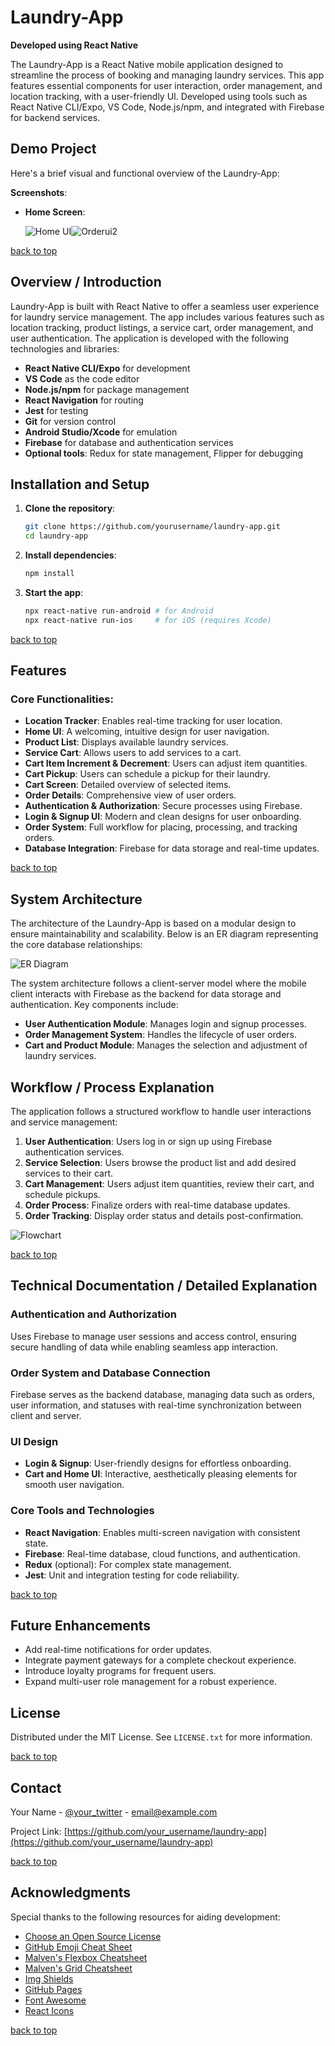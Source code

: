 # Laundry-App
**Developed using React Native**

The Laundry-App is a React Native mobile application designed to streamline the process of booking and managing laundry services. This app features essential components for user interaction, order management, and location tracking, with a user-friendly UI. Developed using tools such as React Native CLI/Expo, VS Code, Node.js/npm, and integrated with Firebase for backend services.

## Demo Project
Here's a brief visual and functional overview of the Laundry-App:

**Screenshots**:
- **Home Screen**:

  
  ![Home UI](https://github.com/user-attachments/assets/771194f6-2a26-4855-9797-618aea145573)![Orderui2](https://github.com/user-attachments/assets/138518df-30e0-472a-ad1a-7b1868e369da)



[back to top](#laundry-app)

## Overview / Introduction
Laundry-App is built with React Native to offer a seamless user experience for laundry service management. The app includes various features such as location tracking, product listings, a service cart, order management, and user authentication. The application is developed with the following technologies and libraries:

- **React Native CLI/Expo** for development
- **VS Code** as the code editor
- **Node.js/npm** for package management
- **React Navigation** for routing
- **Jest** for testing
- **Git** for version control
- **Android Studio/Xcode** for emulation
- **Firebase** for database and authentication services
- **Optional tools**: Redux for state management, Flipper for debugging

## Installation and Setup
1. **Clone the repository**:
    ```bash
    git clone https://github.com/yourusername/laundry-app.git
    cd laundry-app
    ```
2. **Install dependencies**:
    ```bash
    npm install
    ```
3. **Start the app**:
    ```bash
    npx react-native run-android # for Android
    npx react-native run-ios     # for iOS (requires Xcode)
    ```

[back to top](#laundry-app)

## Features
### Core Functionalities:
- **Location Tracker**: Enables real-time tracking for user location.
- **Home UI**: A welcoming, intuitive design for user navigation.
- **Product List**: Displays available laundry services.
- **Service Cart**: Allows users to add services to a cart.
- **Cart Item Increment & Decrement**: Users can adjust item quantities.
- **Cart Pickup**: Users can schedule a pickup for their laundry.
- **Cart Screen**: Detailed overview of selected items.
- **Order Details**: Comprehensive view of user orders.
- **Authentication & Authorization**: Secure processes using Firebase.
- **Login & Signup UI**: Modern and clean designs for user onboarding.
- **Order System**: Full workflow for placing, processing, and tracking orders.
- **Database Integration**: Firebase for data storage and real-time updates.

[back to top](#laundry-app)

## System Architecture
The architecture of the Laundry-App is based on a modular design to ensure maintainability and scalability. Below is an ER diagram representing the core database relationships:

![ER Diagram](path/to/er-diagram.png)

The system architecture follows a client-server model where the mobile client interacts with Firebase as the backend for data storage and authentication. Key components include:

- **User Authentication Module**: Manages login and signup processes.
- **Order Management System**: Handles the lifecycle of user orders.
- **Cart and Product Module**: Manages the selection and adjustment of laundry services.

## Workflow / Process Explanation
The application follows a structured workflow to handle user interactions and service management:

1. **User Authentication**: Users log in or sign up using Firebase authentication services.
2. **Service Selection**: Users browse the product list and add desired services to their cart.
3. **Cart Management**: Users adjust item quantities, review their cart, and schedule pickups.
4. **Order Process**: Finalize orders with real-time database updates.
5. **Order Tracking**: Display order status and details post-confirmation.

![Flowchart](path/to/flowchart.png)

[back to top](#laundry-app)

## Technical Documentation / Detailed Explanation

### Authentication and Authorization
Uses Firebase to manage user sessions and access control, ensuring secure handling of data while enabling seamless app interaction.

### Order System and Database Connection
Firebase serves as the backend database, managing data such as orders, user information, and statuses with real-time synchronization between client and server.

### UI Design
- **Login & Signup**: User-friendly designs for effortless onboarding.
- **Cart and Home UI**: Interactive, aesthetically pleasing elements for smooth user navigation.

### Core Tools and Technologies
- **React Navigation**: Enables multi-screen navigation with consistent state.
- **Firebase**: Real-time database, cloud functions, and authentication.
- **Redux** (optional): For complex state management.
- **Jest**: Unit and integration testing for code reliability.

[back to top](#laundry-app)

## Future Enhancements
- Add real-time notifications for order updates.
- Integrate payment gateways for a complete checkout experience.
- Introduce loyalty programs for frequent users.
- Expand multi-user role management for a robust experience.

## License
Distributed under the MIT License. See `LICENSE.txt` for more information.

[back to top](#laundry-app)

## Contact
Your Name - [@your_twitter](https://twitter.com/your_twitter) - email@example.com

Project Link: [https://github.com/your_username/laundry-app](https://github.com/your_username/laundry-app)

[back to top](#laundry-app)

## Acknowledgments
Special thanks to the following resources for aiding development:

- [Choose an Open Source License](https://choosealicense.com)
- [GitHub Emoji Cheat Sheet](https://github.com/ikatyang/emoji-cheat-sheet)
- [Malven's Flexbox Cheatsheet](https://flexbox.malven.co/)
- [Malven's Grid Cheatsheet](https://grid.malven.co/)
- [Img Shields](https://shields.io)
- [GitHub Pages](https://pages.github.com)
- [Font Awesome](https://fontawesome.com)
- [React Icons](https://react-icons.github.io/react-icons)

[back to top](#laundry-app)
